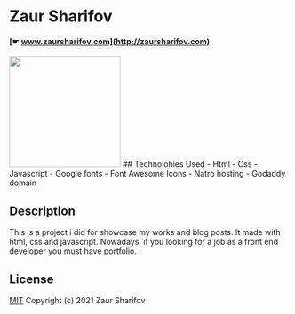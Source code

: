 # Zaur Sharifov
#### [☛ www.zaursharifov.com](http://zaursharifov.com)
<img src="https://github.com/zeo404/www.zaursharifov.com/blob/main/assets/img/main/z-logo.png" width="200" height="200"/>
## Technolohies Used
 - Html
 - Css
 - Javascript
 - Google fonts
 - Font Awesome Icons
 - Natro hosting
 - Godaddy domain

## Description
This is a project i did for showcase my works and blog posts. It made with html, css and javascript. Nowadays, if you looking for a job as a front end developer you must have portfolio.

## License
[MIT](https://github.com/zeo404/www.zaursharifov.com/blob/main/LICENSE)
Copyright (c) 2021  Zaur Sharifov


